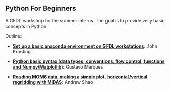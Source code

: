 ## Python For Beginners
A GFDL workshop for the summer interns. The goal is to provide very basic concepts in Python.

Outline:

* **[Set up a basic anaconda environment on GFDL workstations]()**: John Krasting

* **[Python basic syntax (data types, conventions, flow control, functions and Numpy/Matplotlib)](https://github.com/gustavo-marques/Python-basics-GFDL/blob/master/python_basics.ipynb)**: Gustavo Marques

* **[Reading MOM6 data, making a simple plot, horizontal/vertical regridding with MIDAS](https://github.com/gustavo-marques/Python-basics-GFDL/blob/master/)**: Andrew Shao



